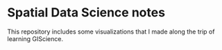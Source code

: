 # Spatial Data Science notes

This repository includes some visualizations that I made along the trip of learning GIScience. 